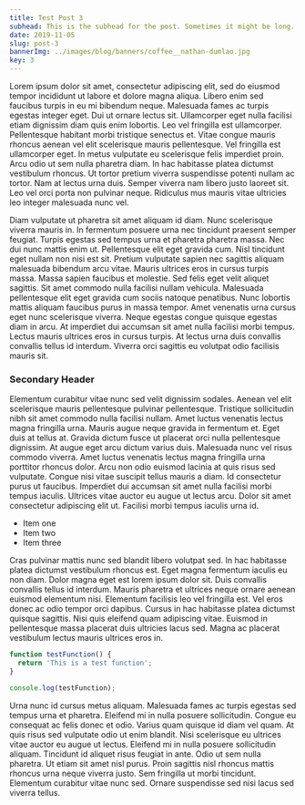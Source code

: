 ```yaml
---
title: Test Post 3
subhead: This is the subhead for the post. Sometimes it might be long.
date: 2019-11-05
slug: post-3
bannerImg: ../images/blog/banners/coffee__nathan-dumlao.jpg
key: 3
---
```


Lorem ipsum dolor sit amet, consectetur adipiscing elit, sed do eiusmod tempor incididunt ut labore et dolore magna aliqua. Libero enim sed faucibus turpis in eu mi bibendum neque. Malesuada fames ac turpis egestas integer eget. Dui ut ornare lectus sit. Ullamcorper eget nulla facilisi etiam dignissim diam quis enim lobortis. Leo vel fringilla est ullamcorper. Pellentesque habitant morbi tristique senectus et. Vitae congue mauris rhoncus aenean vel elit scelerisque mauris pellentesque. Vel fringilla est ullamcorper eget. In metus vulputate eu scelerisque felis imperdiet proin. Arcu odio ut sem nulla pharetra diam. In hac habitasse platea dictumst vestibulum rhoncus. Ut tortor pretium viverra suspendisse potenti nullam ac tortor. Nam at lectus urna duis. Semper viverra nam libero justo laoreet sit. Leo vel orci porta non pulvinar neque. Ridiculus mus mauris vitae ultricies leo integer malesuada nunc vel.

Diam vulputate ut pharetra sit amet aliquam id diam. Nunc scelerisque viverra mauris in. In fermentum posuere urna nec tincidunt praesent semper feugiat. Turpis egestas sed tempus urna et pharetra pharetra massa. Nec dui nunc mattis enim ut. Pellentesque elit eget gravida cum. Nisl tincidunt eget nullam non nisi est sit. Pretium vulputate sapien nec sagittis aliquam malesuada bibendum arcu vitae. Mauris ultrices eros in cursus turpis massa. Massa sapien faucibus et molestie. Sed felis eget velit aliquet sagittis. Sit amet commodo nulla facilisi nullam vehicula. Malesuada pellentesque elit eget gravida cum sociis natoque penatibus. Nunc lobortis mattis aliquam faucibus purus in massa tempor. Amet venenatis urna cursus eget nunc scelerisque viverra. Neque egestas congue quisque egestas diam in arcu. At imperdiet dui accumsan sit amet nulla facilisi morbi tempus. Lectus mauris ultrices eros in cursus turpis. At lectus urna duis convallis convallis tellus id interdum. Viverra orci sagittis eu volutpat odio facilisis mauris sit.

### Secondary Header

Elementum curabitur vitae nunc sed velit dignissim sodales. Aenean vel elit scelerisque mauris pellentesque pulvinar pellentesque. Tristique sollicitudin nibh sit amet commodo nulla facilisi nullam. Amet luctus venenatis lectus magna fringilla urna. Mauris augue neque gravida in fermentum et. Eget duis at tellus at. Gravida dictum fusce ut placerat orci nulla pellentesque dignissim. At augue eget arcu dictum varius duis. Malesuada nunc vel risus commodo viverra. Amet luctus venenatis lectus magna fringilla urna porttitor rhoncus dolor. Arcu non odio euismod lacinia at quis risus sed vulputate. Congue nisi vitae suscipit tellus mauris a diam. Id consectetur purus ut faucibus. Imperdiet dui accumsan sit amet nulla facilisi morbi tempus iaculis. Ultrices vitae auctor eu augue ut lectus arcu. Dolor sit amet consectetur adipiscing elit ut. Facilisi morbi tempus iaculis urna id.

* Item one
* Item two
* Item three

Cras pulvinar mattis nunc sed blandit libero volutpat sed. In hac habitasse platea dictumst vestibulum rhoncus est. Eget magna fermentum iaculis eu non diam. Dolor magna eget est lorem ipsum dolor sit. Duis convallis convallis tellus id interdum. Mauris pharetra et ultrices neque ornare aenean euismod elementum nisi. Elementum facilisis leo vel fringilla est. Vel eros donec ac odio tempor orci dapibus. Cursus in hac habitasse platea dictumst quisque sagittis. Nisi quis eleifend quam adipiscing vitae. Euismod in pellentesque massa placerat duis ultricies lacus sed. Magna ac placerat vestibulum lectus mauris ultrices eros in.

```js
function testFunction() {
  return 'This is a test function';
}

console.log(testFunction);
```

Urna nunc id cursus metus aliquam. Malesuada fames ac turpis egestas sed tempus urna et pharetra. Eleifend mi in nulla posuere sollicitudin. Congue eu consequat ac felis donec et odio. Varius quam quisque id diam vel quam. At quis risus sed vulputate odio ut enim blandit. Nisi scelerisque eu ultrices vitae auctor eu augue ut lectus. Eleifend mi in nulla posuere sollicitudin aliquam. Tincidunt id aliquet risus feugiat in ante. Odio ut sem nulla pharetra. Ut etiam sit amet nisl purus. Proin sagittis nisl rhoncus mattis rhoncus urna neque viverra justo. Sem fringilla ut morbi tincidunt. Elementum curabitur vitae nunc sed. Ornare suspendisse sed nisi lacus sed viverra tellus.
